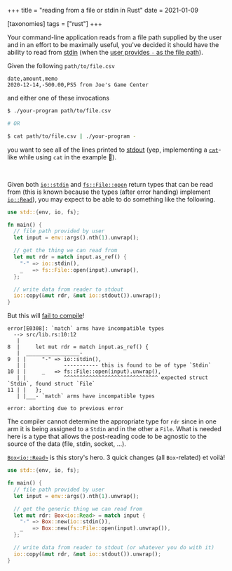 +++
title = "reading from a file or stdin in Rust"
date = 2021-01-09

[taxonomies]
tags = ["rust"]
+++

Your command-line application reads from a file path supplied by the user and in
an effort to be maximally useful, you've decided it should have the ability to
read from [stdin] (when the [user provides `-` as the file path][stdin-dash-convention]).

Given the following `path/to/file.csv`

```csv
date,amount,memo
2020-12-14,-500.00,PS5 from Joe's Game Center
```

and either one of these invocations

```sh
$ ./your-program path/to/file.csv

# OR

$ cat path/to/file.csv | ./your-program -
```

you want to see all of the lines printed to [stdout] (yep, implementing a
[`cat`]-like while using `cat` in the example 🤷).

<br/>

Given both [`io::stdin`] and [`fs::File::open`] return types that can be read
from (this is known because the types (after error handing) implement [`io::Read`]),
you may expect to be able to do something like the following.

```rust
use std::{env, io, fs};

fn main() {
  // file path provided by user
  let input = env::args().nth(1).unwrap();

  // get the thing we can read from
  let mut rdr = match input.as_ref() {
    "-" => io::stdin(),
    _   => fs::File::open(input).unwrap(),
  };

  // write data from reader to stdout
  io::copy(&mut rdr, &mut io::stdout()).unwrap();
}
```

But this will [fail to compile][rust-playground-non-boxed-rdr]!

```
error[E0308]: `match` arms have incompatible types
  --> src/lib.rs:10:12
   |
8  |     let mut rdr = match input.as_ref() {
   |  _________________-
9  | |     "-" => io::stdin(),
   | |            ----------- this is found to be of type `Stdin`
10 | |     _   => fs::File::open(input).unwrap(),
   | |            ^^^^^^^^^^^^^^^^^^^^^^^^^^^^^^ expected struct `Stdin`, found struct `File`
11 | |   };
   | |___- `match` arms have incompatible types

error: aborting due to previous error
```

The compiler cannot determine the appropriate type for `rdr` since in one arm
it is being assigned to a `Stdin` and in the other a `File`. What is needed here
is a type that allows the post-reading code to be agnostic to the source of the
data (file, stdin, socket, ...).

[`Box<io::Read>`][boxed] is this story's hero.
3 quick changes (all `Box`-related) et voilà!

```rust
use std::{env, io, fs};

fn main() {
  // file path provided by user
  let input = env::args().nth(1).unwrap();

  // get the generic thing we can read from
  let mut rdr: Box<io::Read> = match input {
    "-" => Box::new(io::stdin()),
    _   => Box::new(fs::File::open(input).unwrap()),
  };

  // write data from reader to stdout (or whatever you do with it)
  io::copy(&mut rdr, &mut io::stdout()).unwrap();
}
```

[stdin]: https://en.wikipedia.org/wiki/Standard_streams#Standard_input_(stdin)
[stdin-dash-convention]: https://unix.stackexchange.com/a/16364/355959
[stdout]: https://en.wikipedia.org/wiki/Standard_streams#Standard_output_(stdout)
[`cat`]: https://en.wikipedia.org/wiki/Cat_(Unix)
[`io::stdin`]: https://doc.rust-lang.org/std/io/fn.stdin.html
[`fs::File::open`]: https://doc.rust-lang.org/std/fs/struct.File.html#method.open
[`io::Read`]: https://doc.rust-lang.org/std/io/trait.Read.html
[rust-playground-non-boxed-rdr]: https://play.rust-lang.org/?version=stable&mode=debug&edition=2018&gist=99e9de9ec3f9d45e3f2994e0aa7ea8b4
[boxed]: https://doc.rust-lang.org/stable/std/boxed/index.html

<!-- author self-note:
  link final code block to explaine.rs snippet explaining type annotations
  see https://github.com/jrvidal/explaine.rs/issues/13
-->
